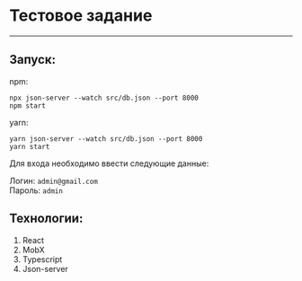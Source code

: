 # Тестовое задание
***

## Запуск:

npm:

    npx json-server --watch src/db.json --port 8000
    npm start

yarn:

    yarn json-server --watch src/db.json --port 8000
    yarn start

Для входа необходимо ввести следующие данные:

Логин: `admin@gmail.com`  
Пароль: `admin`

## Технологии:
1. React
2. MobX
3. Typescript
4. Json-server
